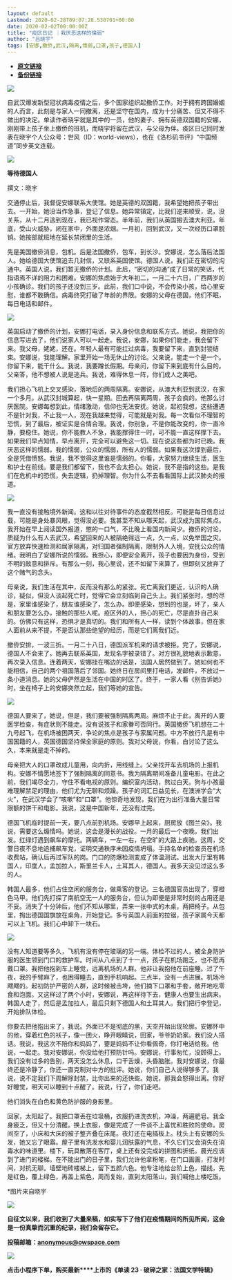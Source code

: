 ```yaml
---
layout: default
Lastmod: 2020-02-28T09:07:28.530701+00:00
date: 2020-02-02T00:00:00Z
title: "疫区日记 ｜我厌恶这样的懦弱"
author: "吕晓宇"
tags: [安娜,撤侨,武汉,隔离,懦弱,口罩,孩子,德国人]
---
```


* [**原文链接**](http://mp.weixin.qq.com/s?__biz=MzA3MzYzNjMyMA==&mid=2650193704&idx=1&sn=b9b5ca893a67f7e839d309cfebb27ea0&chksm=870e1fa7b07996b1800cab895e23c3cf38750aeb1c6d802be81f8ff6f9bb1f650c22d796986c#rd)
* [**备份链接**](http://archive.today/7P1vU)


  

![](/images/post/5e48163f1f3b0f0019e409bece5e3449.jpg)

  

自武汉爆发新型冠状病毒疫情之后，多个国家组织起撤侨工作。对于拥有跨国婚姻的人而言，此刻是与家人一同撤离，还是坚守在国内，成为十分痛苦、但又不得不做出的决定。单读作者晓宇就是其中的一员，他的妻子、拥有英德双国籍的安娜，刚刚带上孩子坐上撤侨的班机，而晓宇将留在武汉，与父母为伴。疫区日记同时发表在晓宇个人公众号：世风（ID：world-views），也在《洛杉矶书评》“中国频道”同步英文连载。

![](/images/post/287720d53a5ccacceab0d218a9aa922e.jpg)

  

**等待德国人**

  

撰文：晓宇 

  

交通停止后，我督促安娜联系大使馆。她是英德的双国籍，我希望她把孩子带出去。一开始，她没当作急事，登记了信息。她异常镇定，比我们逆来顺受，说，没关系，从十二月逃到现在，我已视作常态。半年前，我们从英国搬去澳大利亚。年底，受山火威胁，闭在家中，外面是浓烟。一月初，回到武汉，又一次经历口罩脱销。她按部就班地在延长禁闭里的生活。

先是美国撤侨消息，包机。后是法国撤侨，包车，到长沙。安娜说，怎么落后法国人。她给德国大使馆追去几封信，又联系英国使馆。德国人说，我们正在密切的沟通中。英国人说，我们暂无撤侨的计划。此后，“密切的沟通”成了日常的笑话，代指语焉不详的阻力和困难。安娜的焦虑始于大年初二，一月二十六日，广西两岁的小孩确诊。我们的孩子还没到三岁。此前，我们口中说，不会传染小孩，给心里安慰，谁都不敢确信。病毒终究打破了年龄的界限。安娜的父母在德国，他们不眠，每日电话和邮件。

![](/images/post/edad2839eb8cd7c362218f06a2f47f5d.jpg)

  

英国启动了撤侨的计划，安娜打电话，录入身份信息和联系方式。她说，我把你的信息写进去了，他们说家人可以一起走。我说，安娜，如果你们能走，我会留下来。我父母，姥姥，还在。年轻人最有可能扛过病毒，我要留下来，直到封锁结束。安娜说，我能理解。家里开始一场无休止的讨论。父亲说，能走一个是一个。你留下来，能干什么。我说，我要蹭长假期。母亲问，你留下来到底有什么目的。父亲答，他不想被人说是逃兵。我说，难得休息一阵，你们成人之美吧。

我们担心飞机上交叉感染，落地后的两周隔离。安娜说，从澳大利亚到武汉，在家一个多月。从武汉封城算起，快一星期。回去再隔离两周，孩子会疯的。他那么讨厌医院。安娜每想到此，情绪激动，信仰也无法安抚。她说，起初我想，这些遭遇不是针对我，不止我一人，现在我越来觉得，可能就是对我。每一次看似不理智的恐慌，到了最后，被证实是合情合理。我说，你别急，不是你能改变的，你一直冷静，要稳住。她说，你不能教人不急，我能撑得住一时，可不能一直这样撑下去。如果我们早点知情，早点离开，完全可以避免这一切。现在说这些都为时已晚。我厌恶这样的懦弱，我的懦弱，公众的懦弱，所有人的懦弱。如果我这次撑到最后，全是凭借愤怒。我说，我不觉得这里谁是懦弱的。你看，大家努力继续生活，医生和护士在前线。要是我们都留下，我也不会太担心。她说，我不是指的这些。是我们在危机中的恐慌，失去逻辑，扔掉理智。你为什么不去看看国际上武汉肺炎的报道。

![](/images/post/916e1139645bb9437ed34b571068dbf8.jpg)

  

我一直没有接触境外新闻。这和以往对待事件的态度截然相反。可能是每日信息过载，可能是身处暴风眼，觉得没必要。我甚至不知从哪天起，武汉成为国际焦点。我开始在早上阅读国外报道，憋的一口气，不比晚上看国内新闻少。撤侨的讨论，质疑为什么有人去武汉，希望回来的人被隔绝得远一点，久一点，以免举国之灾。官方放弃快速检测和居家隔离，对归国者强制隔离，限制外人入境，安抚公众的情绪。我明白了安娜所说的懦弱。我担心，即便安全离开，孩子也要因为身份，受到不明的敌意和排斥。有那么一刻，我心里说，还不如留下来算了，但即刻又放弃了这个赌气的念头。  

母亲说，我们生活在其中，反而没有那么的紧张。死亡离我们更近，认识的人确诊，疑似，但没人谈起死亡时，觉得它会立刻临到自己头上。我们紧张时，想的尽是，家里谁感染了，朋友谁感染了，怎么办。即便感染，想到的也是，坏了，亲人和朋友要怎么办，接触的那些人呢。疫区外的人，担心的死亡，尽是直扑自己来的。仿佛只有这样，恐惧才是真切的。我们和所有人一样，读到个体故事，但在家人面前从来不提，不是否认那些绝望的经历，而是它们离我们近。

撤侨安排，一波三折。一月二十八日，德国派军机来的请求被拒。完了，安娜说，德国人不会来了。她再去联系英国，发现名字被录错了。对方很礼貌地表示歉意，再次录入信息。连着两天，安娜挂在嘴边的话是，法国人居然做到了。她如何也不能相信，自己的两个祖国落后了邻国。她终日在房间里打电话，发邮件，不放过一条小道消息。她的父母俨然是生活在中国的时区了。终于，一家人看《别告诉她》时，坐在椅子上的安娜突然立起，我们等她的宣告。

![](/images/post/7253a5722b35bb7d149f65396c41e4c9.jpg)

  

德国人要来了，她说，但是，我们要被强制隔离两周。麻烦不止于此，离开的人要医学检查，有症状则不能走。没有说孩子和家眷可否同行。英国撤侨飞机想在二十九号起飞，在机场被困两天，争论的焦点是孩子与家属问题。中方不放行凡是有中国国籍的人，英国德国坚持保全家庭的原则。我对父母说，你看，白讨论了这么久，本来就是走不掉的。

母亲把大人的口罩改成儿童用，向内折，用线缝上。父亲找开车去机场的上报机构。安娜不情愿地签下了强制隔离的同意书。我为隔离期间准备儿童电影。在此之前，我们竭尽全力，守住不看电视的原则。编织室内活动，熬过白天。狗与小孩最难理解禁足的理由，他们尤为无聊和烦躁。孩子的词汇日益见长，在澳洲学会“大火”，在武汉学会了“咳嗽”和“口罩”。他惊奇地发现，我们在为出行准备大量日常限额的饼干和电影。我说，这是中国新年，还没有过完。

德国飞机临时提前一天，要八点前到机场。安娜早上起来，厨房放《图兰朵》。我说，需要这么煽情吗。她说，这会是漫长的战役。一月的最后一个夜晚，我们出发。红绿灯遇到飙车的摩托。两辆车，一左一右，在空旷的大路上疾驰。这周，交警日夜不息地追捕飙车党，证明交通秩序未因疫情坍塌。手持名单的检查员在机场收费站，确认后再过军队的岗。门口的防爆检测变成了体温测试。出发大厅里有韩国人，印度人，孟加拉人，斯里兰卡人，土耳其人，德国人。我多天没见过这么多的人。

韩国人最多，他们占住空闲的服务台，做乘客的登记。三名德国官员出现了，穿橙色马甲。他们先打探了南航空无一人的服务台，但认为即便是非常时刻的占用还是不妥。消失了十分钟后，他们不知从哪里，弄来一张中式的木桌，两把椅子。从包里，掏出德国国旗放在桌角，开始登记。多亏英国人前面的拉锯，孩子家属今天都可以上飞机。我们心中卸下一块石。

![](/images/post/c68ce101c1d5d94122ddd12dbb62c4bb.jpg)

  

没有人知道要等多久，飞机有没有停在玻璃的另一端。体检不过的人，被全身防护服的医生领到门口的救护车。时间从八点到了十一点，孩子在机场跑乏，也不愿再戴口罩。我把他抱到车上睡觉，远离机场的人群。他非让我抱他在前座睡。过了午夜，我的手臂麻了，也困得睡去，直到手机响起。三点半，没有一点进展。机场冷飕飕的。起初防护严密的人群，这时候被击垮，他们摘下口罩和手套，敞开地吃零食和泡面。又这样过了两个小时，安娜说，再这样待下去，健康人也要生出病来。韩国人走了，然后是孟加拉人，最后只剩下德国人和土耳其人。我们把行李登记，开始排队体检。

你要去把他抱出来了，我说。外面已不是彻底的黑，天空开始出现轮廓。安娜怀中的他，穿着红色的袄子，像一团火，睁开眼睛说，回家，爷爷奶奶家。我们没人搭话。我说，我这次不陪你和妈妈了，要是妈妈不让你看佩奇，你打电话给我。他说，一起走。我对安娜说，你没给他打预防针吗。安娜说，行事匆忙，没顾得上。我们没有过多的告别，两天没怎么休息，口干舌燥，头昏脑胀。我对安娜说，你最终还是冷静了，你还一直克制对中方的批评。她说，你们自己人说得够多了。我说，说不定我们下周解除封禁，比你出来的还快些。她说，那我会怒得出离。你好好睡觉，明天可以睡到十点醒了。我说，行了，你们走吧。

他们消失在白色和黄色防护服的身影里。

回家，太阳起了。我把口罩丢在垃圾桶，衣服扔进洗衣机，冲澡，两遍肥皂。我全身疲乏，但又十分清醒。换上衣服，像是完成了一件谈不上喜忧和胜败的使命。房间空了，小床和大床的被子整齐叠在床尾。夜灯还在电插板上。枕头上有安娜的头发，她又忘了眼霜。屋子里有洗发水和婴儿润肤露的气息，不久它们又会消失在消毒水的味道里。楼下，玩具散落在客厅，桌上还有没完成的拼图和折纸。晨光应该到了进门的楼梯。在不能出门的日子里，我们允许他拿粉笔，在门口画画，打发时间，对抗无聊。墙壁地砖楼梯上，留下五颜六色。他专注地给台阶上色，描线，先是红色，覆上绿色，再盖上紫色，周而复始，直到太阳落山，我们喊他上楼吃饭。

  

\*图片来自晓宇  

  

![](/images/post/affc28fddff1d3f0aefb30dbee13758a.jpg)

**自征文以来，我们收到了大量来稿，如实写下了他们在疫情期间的所见所闻，这会是一份真挚而沉重的纪录，我们会留存它。**

  

**投稿邮箱：anonymous@owspace.com**

![](/images/post/0aa0b95256826e6b732cf28e96b14549.jpg)

**点击小程序下单，购买最新****上市的《单读 23 · 破碎之家：法国文学特辑》**

